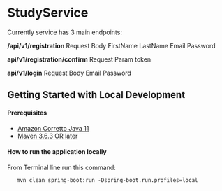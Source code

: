 # StudyService

Currently service has 3 main endpoints:

**/api/v1/registration**
Request Body
FirstName
LastName
Email
Password

**api/v1/registration/confirm**
Request Param 
token

**api/v1/login**
Request Body
Email
Password

## Getting Started with Local Development

#### Prerequisites

* [Amazon Corretto Java 11](https://docs.aws.amazon.com/corretto/latest/corretto-11-ug/what-is-corretto-11.html)
* [Maven 3.6.3 OR later](https://maven.apache.org/download.cgi)

#### How to run the application locally

From Terminal line run this command:
```
   mvn clean spring-boot:run -Dspring-boot.run.profiles=local
```
